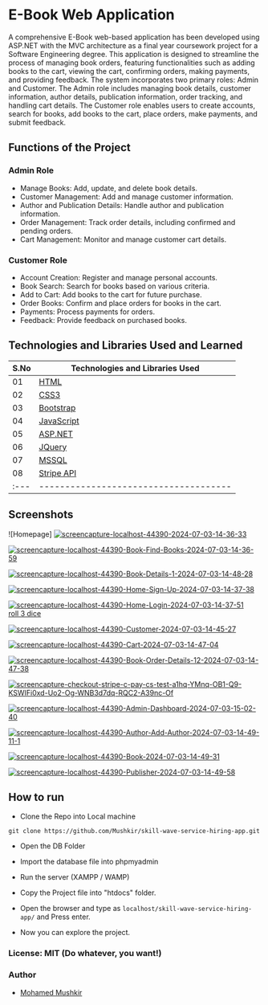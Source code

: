 # E-Book Web Application

A comprehensive E-Book web-based application has been developed using ASP.NET with the MVC architecture as a final year coursework project for a Software Engineering degree. This application is designed to streamline the process of managing book orders, featuring functionalities such as adding books to the cart, viewing the cart, confirming orders, making payments, and providing feedback. The system incorporates two primary roles: Admin and Customer. The Admin role includes managing book details, customer information, author details, publication information, order tracking, and handling cart details. The Customer role enables users to create accounts, search for books, add books to the cart, place orders, make payments, and submit feedback.

## Functions of the Project

### Admin Role

- Manage Books: Add, update, and delete book details.
- Customer Management: Add and manage customer information.
- Author and Publication Details: Handle author and publication information.
- Order Management: Track order details, including confirmed and pending orders.
- Cart Management: Monitor and manage customer cart details.

### Customer Role
- Account Creation: Register and manage personal accounts.
- Book Search: Search for books based on various criteria.
- Add to Cart: Add books to the cart for future purchase.
- Order Books: Confirm and place orders for books in the cart.
- Payments: Process payments for orders.
- Feedback: Provide feedback on purchased books.

## Technologies and Libraries Used and Learned

| S.No | Technologies and Libraries Used                                                                   |
| :--- | ------------------------------------------------------------------------------------------------- |
| 01   | [HTML](https://www.w3schools.com/html/)                                                           |
| 02   | [CSS3](https://www.w3schools.com/css/)                                                            |
| 03   | [Bootstrap](https://getbootstrap.com/)                                                            |
| 04   | [JavaScript](https://www.youtube.com/watch?v=OuUqS8Po5ps&list=PL73Obo20O_7ihsIM5K-hHYPrcqkkdQcLa) |
| 05   | [ASP.NET]([https://www.youtube.com/playlist?list=PL6u82dzQtlfvfEgHdRvh4l2lqdVlQOa5x](https://www.tutorialsteacher.com/mvc))             |
| 06   | [JQuery](https://www.youtube.com/playlist?list=PL6u82dzQtlfvfEgHdRvh4l2lqdVlQOa5x)                |
| 07   | [MSSQL]([https://www.youtube.com/playlist?list=PL6u82dzQtlfvfEgHdRvh4l2lqdVlQOa5x](https://www.tutorialspoint.com/ms_sql_server/index.htm))                 |
| 08   | [Stripe API](https://stripe.com/docs/api)                                                         |
| :--- | -------------------------------------                                                             |

## Screenshots

![Homepage]
<a href="https://ibb.co/gvzgkJR"><img src="https://i.ibb.co/8z68197/screencapture-localhost-44390-2024-07-03-14-36-33.png" alt="screencapture-localhost-44390-2024-07-03-14-36-33" border="0"></a>

<a href="https://ibb.co/WWMTcPY"><img src="https://i.ibb.co/0j6wfFd/screencapture-localhost-44390-Book-Find-Books-2024-07-03-14-36-59.png" alt="screencapture-localhost-44390-Book-Find-Books-2024-07-03-14-36-59" border="0"></a>

<a href="https://ibb.co/zHNVyFT"><img src="https://i.ibb.co/1JbGDMt/screencapture-localhost-44390-Book-Details-1-2024-07-03-14-48-28.png" alt="screencapture-localhost-44390-Book-Details-1-2024-07-03-14-48-28" border="0"></a>

<a href="https://ibb.co/CbndzW3"><img src="https://i.ibb.co/bsrhP7M/screencapture-localhost-44390-Home-Sign-Up-2024-07-03-14-37-38.png" alt="screencapture-localhost-44390-Home-Sign-Up-2024-07-03-14-37-38" border="0"></a>

<a href="https://ibb.co/D9nGBwn"><img src="https://i.ibb.co/9bjwxyj/screencapture-localhost-44390-Home-Login-2024-07-03-14-37-51.png" alt="screencapture-localhost-44390-Home-Login-2024-07-03-14-37-51" border="0"></a><br /><a target='_blank' href='https://freeonlinedice.com/'>roll 3 dice</a><br />

<a href="https://ibb.co/n8PwqWJ"><img src="https://i.ibb.co/prh16mF/screencapture-localhost-44390-Customer-2024-07-03-14-45-27.png" alt="screencapture-localhost-44390-Customer-2024-07-03-14-45-27" border="0"></a>

<a href="https://ibb.co/dBgjWLn"><img src="https://i.ibb.co/rksF7cn/screencapture-localhost-44390-Cart-2024-07-03-14-47-04.png" alt="screencapture-localhost-44390-Cart-2024-07-03-14-47-04" border="0"></a>

<a href="https://ibb.co/XVQBM5C"><img src="https://i.ibb.co/yV9T7kQ/screencapture-localhost-44390-Book-Order-Details-12-2024-07-03-14-47-38.png" alt="screencapture-localhost-44390-Book-Order-Details-12-2024-07-03-14-47-38" border="0"></a>

<a href="https://ibb.co/fH18Fmk"><img src="https://i.ibb.co/tDmZKyq/screencapture-checkout-stripe-c-pay-cs-test-a1hq-YMnq-OB1-Q9-KSWIFi0xd-Uo2-Og-WNB3d7dq-RQC2-A39nc-Of.png" alt="screencapture-checkout-stripe-c-pay-cs-test-a1hq-YMnq-OB1-Q9-KSWIFi0xd-Uo2-Og-WNB3d7dq-RQC2-A39nc-Of" border="0"></a>

<a href="https://ibb.co/Lz8Yvsm"><img src="https://i.ibb.co/1fL7b41/screencapture-localhost-44390-Admin-Dashboard-2024-07-03-15-02-40.png" alt="screencapture-localhost-44390-Admin-Dashboard-2024-07-03-15-02-40" border="0"></a>

<a href="https://ibb.co/pyRmnyj"><img src="https://i.ibb.co/JQyhCQj/screencapture-localhost-44390-Author-Add-Author-2024-07-03-14-49-11-1.png" alt="screencapture-localhost-44390-Author-Add-Author-2024-07-03-14-49-11-1" border="0"></a>

<a href="https://ibb.co/kg91T7v"><img src="https://i.ibb.co/gMPV82h/screencapture-localhost-44390-Book-2024-07-03-14-49-31.png" alt="screencapture-localhost-44390-Book-2024-07-03-14-49-31" border="0"></a>

<a href="https://ibb.co/SPt1QPB"><img src="https://i.ibb.co/Ns9k1sK/screencapture-localhost-44390-Publisher-2024-07-03-14-49-58.png" alt="screencapture-localhost-44390-Publisher-2024-07-03-14-49-58" border="0"></a>


## How to run

- Clone the Repo into Local machine

```
git clone https://github.com/Mushkir/skill-wave-service-hiring-app.git
```

- Open the DB Folder

- Import the database file into phpmyadmin

- Run the server (XAMPP / WAMP)

- Copy the Project file into "htdocs" folder.

- Open the browser and type as `localhost/skill-wave-service-hiring-app/` and Press enter.

- Now you can explore the project.

### License: MIT (Do whatever, you want!)

### Author

- [Mohamed Mushkir](https://www.facebook.com/profile.php?id=100059556802890)
